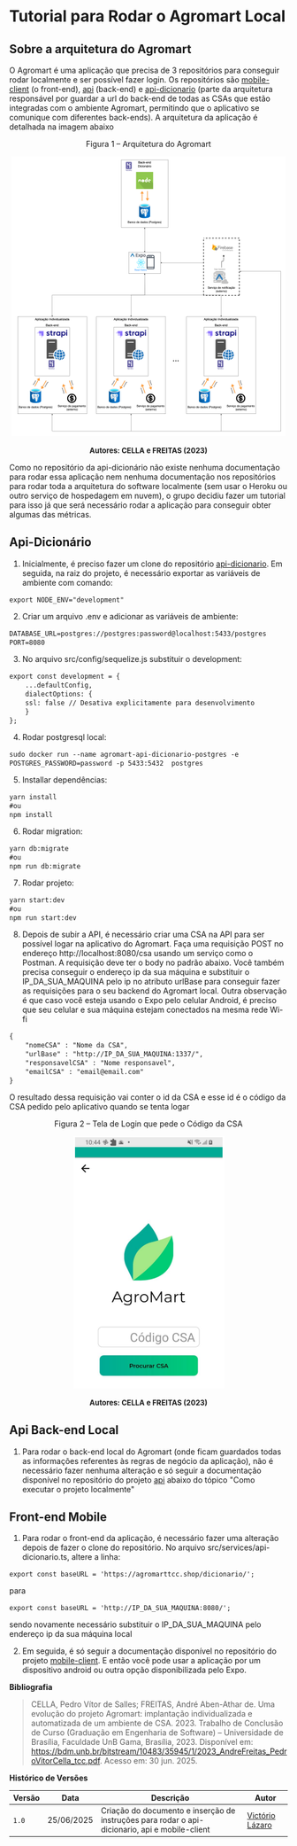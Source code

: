 # Tutorial para Rodar o Agromart Local

## Sobre a arquitetura do Agromart

O Agromart é uma aplicação que precisa de 3 repositórios para conseguir rodar localmente e ser possível fazer login. Os repositórios são [mobile-client](https://github.com/AgroMart/mobile-client) (o front-end), [api](https://github.com/AgroMart/api) (back-end) e [api-dicionario](https://github.com/AgroMart/api-dicionario) (parte da arquitetura responsável por guardar a url do back-end de todas as CSAs que estão integradas com o ambiente Agromart, permitindo que o aplicativo se comunique com diferentes back-ends). A arquitetura da aplicação é detalhada na imagem abaixo

<center>

<a id="fig2">Figura 1 – Arquitetura do Agromart</a>

<img src="https://github.com/FCTE-Qualidade-de-Software-1/2025-1-T02-RADIA-PERLMAN/blob/agromart_local/gitpages/docs/assets/arquitetura-agromart.png?raw=true">

<font size="2"><p style="text-align: center"><b>Autores: CELLA e FREITAS (2023)</b></p></font>

</center>

Como no repositório da api-dicionário não existe nenhuma documentação para rodar essa aplicação nem nenhuma documentação nos repositórios para rodar toda a arquitetura do software localmente (sem usar o Heroku ou outro serviço de hospedagem em nuvem), o grupo decidiu fazer um tutorial para isso já que será necessário rodar a aplicação para conseguir obter algumas das métricas.

## Api-Dicionário

1) Inicialmente, é preciso fazer um clone do repositório [api-dicionario](https://github.com/AgroMart/api-dicionario). Em seguida, na raiz do projeto, é necessário exportar as variáveis de ambiente com comando:

```
export NODE_ENV="development"
```

2) Criar um arquivo .env e adicionar as variáveis de ambiente:

```
DATABASE_URL=postgres://postgres:password@localhost:5433/postgres
PORT=8080
```

3) No arquivo src/config/sequelize.js substituir o development:

```
export const development = {
    ...defaultConfig,
    dialectOptions: {
    ssl: false // Desativa explicitamente para desenvolvimento
    }
};
```

4) Rodar postgresql local:

```
sudo docker run --name agromart-api-dicionario-postgres -e POSTGRES_PASSWORD=password -p 5433:5432  postgres
```


5) Installar dependências:

```
yarn install 
#ou 
npm install 
```

6) Rodar migration:

```
yarn db:migrate
#ou
npm run db:migrate
```

7) Rodar projeto:

```
yarn start:dev 
#ou
npm run start:dev 
```

8) Depois de subir a API, é necessário criar uma CSA na API para ser possível logar na aplicativo do Agromart. Faça uma requisição POST no endereço http://localhost:8080/csa usando um serviço como o Postman. A requisição deve ter o body no padrão abaixo. Você também precisa conseguir o endereço ip da sua máquina e substituir o IP_DA_SUA_MAQUINA pelo ip no atributo urlBase para conseguir fazer as requisições para o seu backend do Agromart local. Outra observação é que caso você esteja usando o Expo pelo celular Android, é preciso que seu celular e sua máquina estejam conectados na mesma rede Wi-fi

```
{
    "nomeCSA" : "Nome da CSA",
    "urlBase" : "http://IP_DA_SUA_MAQUINA:1337/",
    "responsavelCSA" : "Nome responsavel",
    "emailCSA" : "email@email.com"
}
```

O resultado dessa requisição vai conter o id da CSA e esse id é o código da CSA pedido pelo aplicativo quando se tenta logar 

<center>

<a id="fig2">Figura 2 – Tela de Login que pede o Código da CSA</a>

<img src="https://github.com/FCTE-Qualidade-de-Software-1/2025-1-T02-RADIA-PERLMAN/blob/agromart_local/gitpages/docs/assets/tela_de_login_agromart.png?raw=true">

<font size="2"><p style="text-align: center"><b>Autores: CELLA e FREITAS (2023)</b></p></font>

</center>


## Api Back-end Local

1) Para rodar o back-end local do Agromart (onde ficam guardados todas as informações referentes às regras de negócio da aplicação), não é necessário fazer nenhuma alteração e só seguir a documentação disponível no repositório do projeto [api](https://github.com/AgroMart/api/blob/devel/README.md) abaixo do tópico "Como executar o projeto localmente"

## Front-end Mobile

1) Para rodar o front-end da aplicação, é necessário fazer uma alteração depois de fazer o clone do repositório. No arquivo src/services/api-dicionario.ts, altere a linha:

```
export const baseURL = 'https://agromarttcc.shop/dicionario/';
```

para 

```
export const baseURL = 'http://IP_DA_SUA_MAQUINA:8080/';
```

sendo novamente necessário substituir o IP_DA_SUA_MAQUINA pelo endereço ip da sua máquina local

2) Em seguida, é só seguir a documentação disponível no repositório do projeto [mobile-client](https://github.com/AgroMart/mobile-client?tab=readme-ov-file#como-executar-o-projeto). E então você pode usar a aplicação por um dispositivo android ou outra opção disponibilizada pelo Expo.

**Bibliografia**

> CELLA, Pedro Vítor de Salles; FREITAS, André Aben-Athar de. Uma evolução do projeto Agromart: implantação individualizada e automatizada de um ambiente de CSA. 2023. Trabalho de Conclusão de Curso (Graduação em Engenharia de Software) – Universidade de Brasília, Faculdade UnB Gama, Brasília, 2023. Disponível em: https://bdm.unb.br/bitstream/10483/35945/1/2023_AndreFreitas_PedroVitorCella_tcc.pdf. Acesso em: 30 jun. 2025.
>

**Histórico de Versões**

| **Versão** | **Data**     | **Descrição**                     | **Autor**                                     |
|------------|--------------|-----------------------------------|-----------------------------------------------|
| `1.0`      | 25/06/2025   | Criação do documento e inserção de instruções para rodar o api-dicionario, api e mobile-client  | [Victório Lázaro](https://github.com/Victor-oss) |